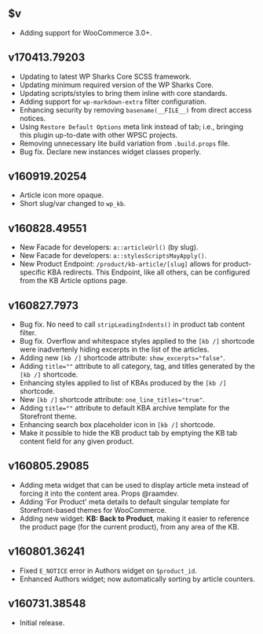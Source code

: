 ## $v

- Adding support for WooCommerce 3.0+.

## v170413.79203

- Updating to latest WP Sharks Core SCSS framework.
- Updating minimum required version of the WP Sharks Core.
- Updating scripts/styles to bring them inline with core standards.
- Adding support for `wp-markdown-extra` filter configuration.
- Enhancing security by removing `basename(__FILE__)` from direct access notices.
- Using `Restore Default Options` meta link instead of tab; i.e., bringing this plugin up-to-date with other WPSC projects.
- Removing unnecessary lite build variation from `.build.props` file.
- Bug fix. Declare new instances widget classes properly.

## v160919.20254

- Article icon more opaque.
- Short slug/var changed to `wp_kb`.

## v160828.49551

- New Facade for developers: `a::articleUrl()` (by slug).
- New Facade for developers: `a::stylesScriptsMayApply()`.
- New Product Endpoint: `/product/kb-article/[slug]` allows for product-specific KBA redirects. This Endpoint, like all others, can be configured from the KB Article options page.

## v160827.7973

- Bug fix. No need to call `stripLeadingIndents()` in product tab content filter.
- Bug fix. Overflow and whitespace styles applied to the `[kb /]` shortcode were inadvertenly hiding excerpts in the list of the articles.
- Adding new `[kb /]` shortcode attribute: `show_excerpts="false"`.
- Adding `title=""` attribute to all category, tag, and titles generated by the `[kb /]` shortcode.
- Enhancing styles applied to list of KBAs produced by the `[kb /]` shortcode.
- New `[kb /]` shortcode attribute: `one_line_titles="true"`.
- Adding `title=""` attribute to default KBA archive template for the Storefront theme.
- Enhancing search box placeholder icon in `[kb /]` shortcode.
- Make it possible to hide the KB product tab by emptying the KB tab content field for any given product.

## v160805.29085

- Adding meta widget that can be used to display article meta instead of forcing it into the content area. Props @raamdev.
- Adding 'For Product' meta details to default singular template for Storefront-based themes for WooCommerce.
- Adding new widget: **KB: Back to Product**, making it easier to reference the product page (for the current product), from any area of the KB.

## v160801.36241

- Fixed `E_NOTICE` error in Authors widget on `$product_id`.
- Enhanced Authors widget; now automatically sorting by article counters.

## v160731.38548

- Initial release.
